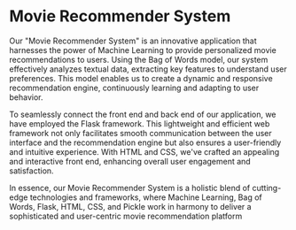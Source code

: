 # Movie Recommender System

Our "Movie Recommender System" is an innovative application that harnesses the power of Machine Learning to provide personalized movie recommendations to users. Using the Bag of Words model, our system effectively analyzes textual data, extracting key features to understand user preferences. This model enables us to create a dynamic and responsive recommendation engine, continuously learning and adapting to user behavior.

To seamlessly connect the front end and back end of our application, we have employed the Flask framework. This lightweight and efficient web framework not only facilitates smooth communication between the user interface and the recommendation engine but also ensures a user-friendly and intuitive experience. With HTML and CSS, we've crafted an appealing and interactive front end, enhancing overall user engagement and satisfaction.

In essence, our Movie Recommender System is a holistic blend of cutting-edge technologies and frameworks, where Machine Learning, Bag of Words, Flask, HTML, CSS, and Pickle work in harmony to deliver a sophisticated and user-centric movie recommendation platform
